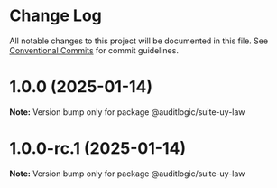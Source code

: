 # Change Log

All notable changes to this project will be documented in this file.
See [Conventional Commits](https://conventionalcommits.org) for commit guidelines.

# 1.0.0 (2025-01-14)

**Note:** Version bump only for package @auditlogic/suite-uy-law





# 1.0.0-rc.1 (2025-01-14)

**Note:** Version bump only for package @auditlogic/suite-uy-law
